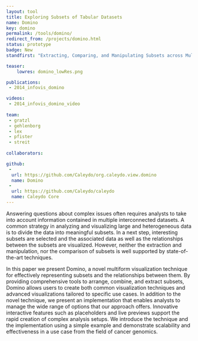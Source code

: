 ```yaml
---
layout: tool
title: Exploring Subsets of Tabular Datasets
name: Domino
key: domino
permalink: /tools/domino/
redirect_from: /projects/domino.html
status: prototype
badge: New
standfirst: "Extracting, Comparing, and Manipulating Subsets across Multiple Tabular Datasets"

teaser: 
    lowres: domino_lowRes.png

publications:
 - 2014_infovis_domino

videos: 
 - 2014_infovis_domino_video
    
team:
 - gratzl
 - gehlenborg
 - lex
 - pfister 
 - streit 
 
collaborators:

github:
 - 
  url: https://github.com/Caleydo/org.caleydo.view.domino
  name: Domino
 - 
  url: https://github.com/Caleydo/caleydo
  name: Caleydo Core
---
```


Answering questions about complex issues often requires analysts to take into account information contained in multiple interconnected datasets. A common strategy in analyzing and visualizing large and heterogeneous data is to divide the data into meaningful subsets. In a next step, interesting subsets are selected and the associated data as well as the relationships between the subsets are visualized. However, neither the extraction and manipulation, nor the comparison of subsets is well supported by state-of-the-art techniques.

In this paper we present Domino, a novel multiform visualization technique for effectively representing subsets and the relationships between them. By providing comprehensive tools to arrange, combine, and extract subsets, Domino allows users to create both common visualization techniques and advanced visualizations tailored to specific use cases. In addition to the novel technique, we present an implementation that enables analysts to manage the wide range of options that our approach offers. Innovative interactive features such as placeholders and live previews support the rapid creation of complex analysis setups. We introduce the technique and the implementation using a simple example and demonstrate scalability and effectiveness in a use case from the field of cancer genomics.